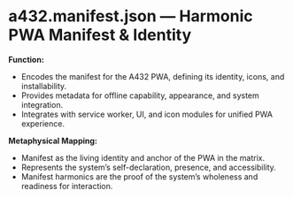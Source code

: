 # a432.manifest.json — Harmonic PWA Manifest & Identity

**Function:**
- Encodes the manifest for the A432 PWA, defining its identity, icons, and installability.
- Provides metadata for offline capability, appearance, and system integration.
- Integrates with service worker, UI, and icon modules for unified PWA experience.

**Metaphysical Mapping:**
- Manifest as the living identity and anchor of the PWA in the matrix.
- Represents the system’s self-declaration, presence, and accessibility.
- Manifest harmonics are the proof of the system’s wholeness and readiness for interaction. 